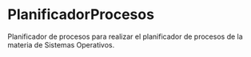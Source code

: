 # PlanificadorProcesos
Planificador de procesos para realizar el planificador de procesos de la materia de Sistemas Operativos.
